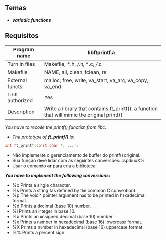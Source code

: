 ## Temas
- ***variadic functions***

## Requisitos

Program name | libftprintf.a
-------------|--------------
Turn in files | Makefile, *.h, */*.h, *.c, */*.c 
Makefile | NAME, all, clean, fclean, re
External functs. | malloc, free, write, va_start, va_arg, va_copy, va_end
Libft authorized | Yes
Description | Write a library that contains ft_printf(), a function that will mimic the original printf()

*You have to recode the printf() function from libc.*
- *The prototype of **ft_printf()** is:*
```c
int ft_printf(const char *, ...);
```

- Não implemente o gerenciamento de buffer do printf() original. 
- Sua função deve lidar com as seguintes conversões: cspdiuxX%
- Usar o comando **ar** para cria a biblioteca

***You have to implement the following conversions:***
- %c Prints a single character. 
- %s Prints a string (as defined by the common C convention). 
- %p The void * pointer argument has to be printed in hexadecimal format. 
- %d Prints a decimal (base 10) number. 
- %i Prints an integer in base 10. 
- %u Prints an unsigned decimal (base 10) number. 
- %x Prints a number in hexadecimal (base 16) lowercase format. 
- %X Prints a number in hexadecimal (base 16) uppercase format. 
- \%% Prints a percent sign.